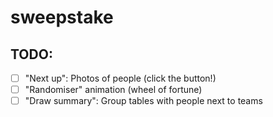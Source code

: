 # sweepstake

## TODO:
- [ ] "Next up": Photos of people (click the button!)
- [ ] "Randomiser" animation (wheel of fortune)
- [ ] "Draw summary": Group tables with people next to teams
